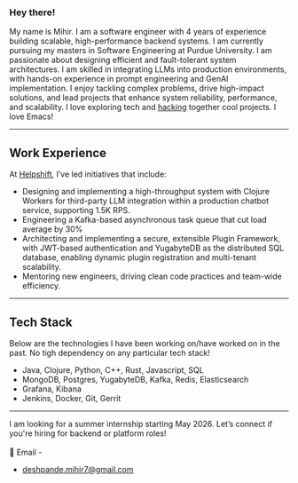 <h3>Hey there!</h3>

My name is Mihir. I am a software engineer with 4 years of experience building scalable, high-performance backend systems. I am currently pursuing my masters in Software Engineering at Purdue University. I am passionate about designing efficient and fault-tolerant system architectures. I am skilled in integrating LLMs into production environments, with hands-on experience in prompt engineering and GenAI implementation. I enjoy tackling complex problems, drive high-impact solutions, and lead projects that enhance system reliability, performance, and scalability. I love exploring tech and [hacking](https://www.paulgraham.com/hp.html) together cool projects. I love Emacs!

---

## Work Experience
At [Helpshift](https://www.helpshift.com/), I’ve led initiatives that include:
- Designing and implementing a high-throughput system with Clojure Workers for third-party LLM integration within a production chatbot service, supporting 1.5K RPS.
- Engineering a Kafka-based asynchronous task queue that cut load average by 30%
- Architecting and implementing a secure, extensible Plugin Framework, with JWT-based authentication and YugabyteDB as the distributed SQL database, enabling dynamic plugin registration and multi-tenant scalability.
- Mentoring new engineers, driving clean code practices and team-wide efficiency.

---

## Tech Stack

Below are the technologies I have been working on/have worked on in the past.
No tigh dependency on any particular tech stack!

- Java, Clojure, Python, C++, Rust, Javascript, SQL
- MongoDB, Postgres, YugabyteDB, Kafka, Redis, Elasticsearch
- Grafana, Kibana
- Jenkins, Docker, Git, Gerrit

---

I am looking for a summer internship starting May 2026. Let’s connect if you're hiring for backend or platform roles!
<br/>
<br/>
📧 Email -
- deshpande.mihir7@gmail.com
